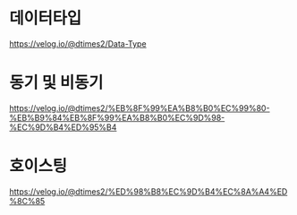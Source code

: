 # 데이터타입
https://velog.io/@dtimes2/Data-Type

# 동기 및 비동기
https://velog.io/@dtimes2/%EB%8F%99%EA%B8%B0%EC%99%80-%EB%B9%84%EB%8F%99%EA%B8%B0%EC%9D%98-%EC%9D%B4%ED%95%B4

# 호이스팅
https://velog.io/@dtimes2/%ED%98%B8%EC%9D%B4%EC%8A%A4%ED%8C%85
